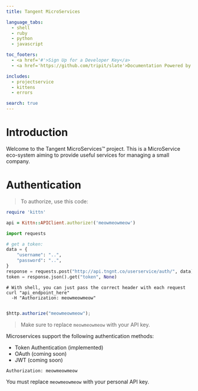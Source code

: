 ```yaml
---
title: Tangent MicroServices

language_tabs:
  - shell
  - ruby
  - python
  - javascript

toc_footers:
  - <a href='#'>Sign Up for a Developer Key</a>
  - <a href='https://github.com/tripit/slate'>Documentation Powered by Slate</a>

includes:
  - projectservice
  - kittens
  - errors

search: true
---
```


# Introduction

Welcome to the Tangent MicroServices&trade; project. This is a MicroService eco-system aiming to provide useful services for managing a small company. 

# Authentication

> To authorize, use this code:

```ruby
require 'kittn'

api = Kittn::APIClient.authorize!('meowmeowmeow')
```

```python
import requests

# get a token:
data = {
	"username": "..",
	"password": "..",
}
response = requests.post("http://api.tngnt.co/userservice/auth/", data)
token = response.json().get("token", None)
```

```shell
# With shell, you can just pass the correct header with each request
curl "api_endpoint_here"
  -H "Authorization: meowmeowmeow"
```

```javascript

$http.authorize("meowmeowmeow");

```


> Make sure to replace `meowmeowmeow` with your API key.

Microservices support the following authentication methods: 

* Token Authentication (implemented)
* OAuth (coming soon)
* JWT (coming soon)

`Authorization: meowmeowmeow`

<aside class="notice">
You must replace <code>meowmeowmeow</code> with your personal API key.
</aside>

